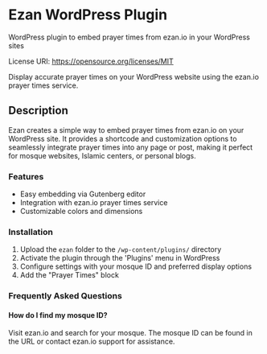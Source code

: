 # Ezan WordPress Plugin

WordPress plugin to embed prayer times from ezan.io in your WordPress sites

License URI: https://opensource.org/licenses/MIT

Display accurate prayer times on your WordPress website using the ezan.io prayer times service.

## Description

Ezan creates a simple way to embed prayer times from ezan.io on your WordPress site. It provides a shortcode and customization options to seamlessly integrate prayer times into any page or post, making it perfect for mosque websites, Islamic centers, or personal blogs.

### Features
* Easy embedding via Gutenberg editor
* Integration with ezan.io prayer times service
* Customizable colors and dimensions

### Installation

1. Upload the `ezan` folder to the `/wp-content/plugins/` directory
2. Activate the plugin through the 'Plugins' menu in WordPress
3. Configure settings with your mosque ID and preferred display options
4. Add the "Prayer Times" block

### Frequently Asked Questions

#### How do I find my mosque ID?

Visit ezan.io and search for your mosque. The mosque ID can be found in the URL or contact ezan.io support for assistance.
